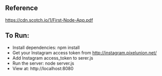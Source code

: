 ## Reference
https://cdn.scotch.io/1/First-Node-App.pdf

## To Run:

- Install dependencies: npm install
- Get your Instagram access token from http://instagram.pixelunion.net/
- Add Instagram access_token to serer.js
- Run the server: node server.js
- View at: http://localhost:8080